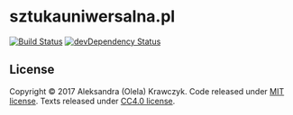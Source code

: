 [travis-url]: http://travis-ci.org/sztukauniwersalna/sztukauniwersalna.pl
[travis-image]: https://travis-ci.org/sztukauniwersalna/sztukauniwersalna.pl.svg?branch=master

[david-url-dev]: https://david-dm.org/sztukauniwersalna/sztukauniwersalna.pl#info=devDependencies
[david-image-dev]: https://david-dm.org/sztukauniwersalna/sztukauniwersalna.pl/dev-status.svg

# sztukauniwersalna.pl

[![Build Status][travis-image]][travis-url]
[![devDependency Status][david-image-dev]][david-url-dev]

## License

Copyright &copy; 2017 Aleksandra (Olela) Krawczyk.
Code released under [MIT license](LICENSE).
Texts released under [CC4.0 license](https://creativecommons.org/licenses/by/4.0/).

